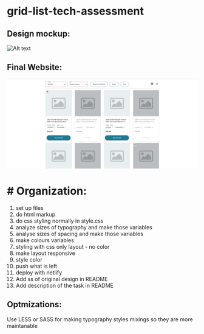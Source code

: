 # grid-list-tech-assessment

## Design mockup:

![Alt text]("assets/images/desktop-mockup.png")


## Final Website:

![Alt text](assets/images/final-result-desktop.png)

# # Organization:

1. set up files
2. do html markup
3. do css styling normally in style.css
4. analyze sizes of typography and make those variables
5. analyse sizes of spacing and make those variables
6. make colours variables
7. styling with css only layout - no color
8. make layout responsive
9. style color
10. push what is left
11. deploy with netlify
12. Add ss of original design in README
13. Add description of the task in README

## Optmizations:

Use LESS or SASS for making typography styles mixings
so they are more maintanable
